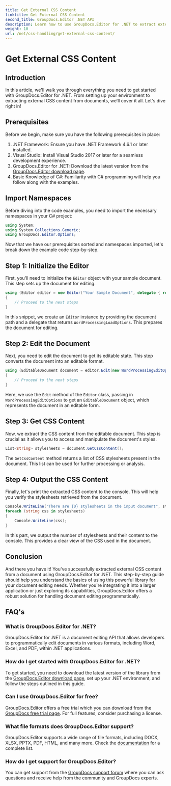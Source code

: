 ```yaml
---
title: Get External CSS Content
linktitle: Get External CSS Content
second_title: GroupDocs.Editor .NET API
description: Learn how to use GroupDocs.Editor for .NET to extract external CSS content from documents with this step-by-step guide. Perfect for developers integrating document.
weight: 10
url: /net/css-handling/get-external-css-content/
---
```


# Get External CSS Content

## Introduction
In this article, we'll walk you through everything you need to get started with GroupDocs.Editor for .NET. From setting up your environment to extracting external CSS content from documents, we’ll cover it all. Let's dive right in!
## Prerequisites
Before we begin, make sure you have the following prerequisites in place:
1. .NET Framework: Ensure you have .NET Framework 4.6.1 or later installed.
2. Visual Studio: Install Visual Studio 2017 or later for a seamless development experience.
3. GroupDocs.Editor for .NET: Download the latest version from the [GroupDocs.Editor download page](https://releases.groupdocs.com/editor/net/).
4. Basic Knowledge of C#: Familiarity with C# programming will help you follow along with the examples.
## Import Namespaces
Before diving into the code examples, you need to import the necessary namespaces in your C# project:
```csharp
using System;
using System.Collections.Generic;
using GroupDocs.Editor.Options;
```
Now that we have our prerequisites sorted and namespaces imported, let's break down the example code step-by-step.
## Step 1: Initialize the Editor
First, you'll need to initialize the `Editor` object with your sample document. This step sets up the document for editing.
```csharp
using (Editor editor = new Editor("Your Sample Document", delegate { return new WordProcessingLoadOptions(); }))
{
    // Proceed to the next steps
}
```
In this snippet, we create an `Editor` instance by providing the document path and a delegate that returns `WordProcessingLoadOptions`. This prepares the document for editing.
## Step 2: Edit the Document
Next, you need to edit the document to get its editable state. This step converts the document into an editable format.
```csharp
using (EditableDocument document = editor.Edit(new WordProcessingEditOptions()))
{
    // Proceed to the next steps
}
```
Here, we use the `Edit` method of the `Editor` class, passing in `WordProcessingEditOptions` to get an `EditableDocument` object, which represents the document in an editable form.
## Step 3: Get CSS Content
Now, we extract the CSS content from the editable document. This step is crucial as it allows you to access and manipulate the document's styles.
```csharp
List<string> stylesheets = document.GetCssContent();
```
The `GetCssContent` method returns a list of CSS stylesheets present in the document. This list can be used for further processing or analysis.
## Step 4: Output the CSS Content
Finally, let's print the extracted CSS content to the console. This will help you verify the stylesheets retrieved from the document.
```csharp
Console.WriteLine("There are {0} stylesheets in the input document", stylesheets.Count);
foreach (string css in stylesheets)
{
    Console.WriteLine(css);
}
```
In this part, we output the number of stylesheets and their content to the console. This provides a clear view of the CSS used in the document.
## Conclusion
And there you have it! You've successfully extracted external CSS content from a document using GroupDocs.Editor for .NET. This step-by-step guide should help you understand the basics of using this powerful library for your document editing needs. Whether you're integrating it into a larger application or just exploring its capabilities, GroupDocs.Editor offers a robust solution for handling document editing programmatically.
## FAQ's
### What is GroupDocs.Editor for .NET?
GroupDocs.Editor for .NET is a document editing API that allows developers to programmatically edit documents in various formats, including Word, Excel, and PDF, within .NET applications.
### How do I get started with GroupDocs.Editor for .NET?
To get started, you need to download the latest version of the library from the [GroupDocs.Editor download page](https://releases.groupdocs.com/editor/net/), set up your .NET environment, and follow the steps outlined in this guide.
### Can I use GroupDocs.Editor for free?
GroupDocs.Editor offers a free trial which you can download from the [GroupDocs free trial page](https://releases.groupdocs.com/). For full features, consider purchasing a license.
### What file formats does GroupDocs.Editor support?
GroupDocs.Editor supports a wide range of file formats, including DOCX, XLSX, PPTX, PDF, HTML, and many more. Check the [documentation](https://tutorials.groupdocs.com/editor/net/) for a complete list.
### How do I get support for GroupDocs.Editor?
You can get support from the [GroupDocs support forum](https://forum.groupdocs.com/c/editor/20) where you can ask questions and receive help from the community and GroupDocs experts.
